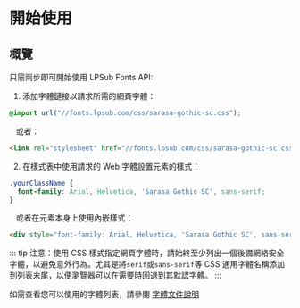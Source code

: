 # 開始使用

## 概覽

只需兩步即可開始使用 LPSub Fonts API:

1. 添加字體鏈接以請求所需的網頁字體：

```css
@import url("//fonts.lpsub.com/css/sarasa-gothic-sc.css");
```

&nbsp;&nbsp;&nbsp;或者：

```html
<link rel="stylesheet" href="//fonts.lpsub.com/css/sarasa-gothic-sc.css" />
```

2. 在樣式表中使用請求的 Web 字體設置元素的樣式：

```css
.yourClassName {
  font-family: Arial, Helvetica, 'Sarasa Gothic SC', sans-serif;
}
```

&nbsp;&nbsp;&nbsp;或者在元素本身上使用內嵌樣式：

```html
<div style="font-family: Arial, Helvetica, 'Sarasa Gothic SC', sans-serif;">yourText</div>
```

::: tip
注意：使用 CSS 樣式指定網頁字體時，請始終至少列出一個後備網絡安全字體，以避免意外行為。尤其是將`serif`或`sans-serif`等 CSS 通用字體名稱添加到列表末尾，以便瀏覽器可以在需要時回退到其默認字體。
:::

如需查看您可以使用的字體列表，請參閱 [字體文件說明](../explain/Sarasa-Gothic.md)
